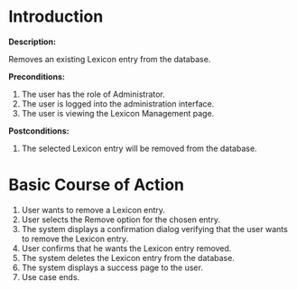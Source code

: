 # Introduction #

**Description:**

Removes an existing Lexicon entry from the database.

**Preconditions:**
  1. The user has the role of Administrator.
  1. The user is logged into the administration interface.
  1. The user is viewing the Lexicon Management page.

**Postconditions:**
  1. The selected Lexicon entry will be removed from the database.

# Basic Course of Action #

  1. User wants to remove a Lexicon entry.
  1. User selects the Remove option for the chosen entry.
  1. The system displays a confirmation dialog verifying that the user wants to remove the Lexicon entry.
  1. User confirms that he wants the Lexicon entry removed.
  1. The system deletes the Lexicon entry from the database.
  1. The system displays a success page to the user.
  1. Use case ends.